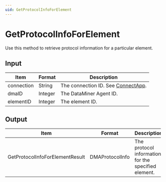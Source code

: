 ```yaml
---
uid: GetProtocolInfoForElement
---
```


# GetProtocolInfoForElement

Use this method to retrieve protocol information for a particular element.

## Input

| Item       | Format  | Description                                           |
|------------|---------|-------------------------------------------------------|
| connection | String  | The connection ID. See [ConnectApp](xref:ConnectApp). |
| dmaID      | Integer | The DataMiner Agent ID.                               |
| elementID  | Integer | The element ID.                                       |

## Output

| Item                             | Format          | Description                                         |
|----------------------------------|-----------------|-----------------------------------------------------|
| GetProtocolInfoForElementResult  | DMAProtocolInfo | The protocol information for the specified element. |
